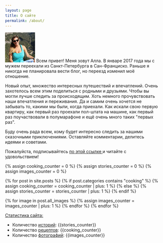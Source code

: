 ```yaml
---
layout: page
title: О сайте
permalink: /about/
---
```

<img src="/assets/images/avatar.jpg" class="about">
Всем привет! Меня зовут Алла. В январе 2017 года мы с мужем переехали из Санкт-Петербурга в Сан-Франциско. Раньше я никогда не планировала вести блог, но переезд изменил моё отношение.

Новый опыт, множество интересных путешествий и впечатлений. Очень захотелось всем этим поделиться с родными и друзьями. Чтобы вы могли лучше следить за происходящим. Хоть немного прочувствовать наши впечатления и переживания.
Да и самим очень хочется не забывать то, какими мы были, когда приехали. Как искали свою первую квартиру, как первый раз проехали пол-штата на машине, как первый раз поучаствовали в полумарафоне и ещё очень много таких "первых раз".

Буду очень рада всем, кому будет интересно следить за нашими сказочными приключениями. Оставляйте комментарии, делитесь идеями и советами.

Пожалуйста, подписывайтесь <a href="http://karmelalla.com/subscribe/" target="_blank"> по этой ссылке </a> и читайте с удовольствием!

{% assign cooking_counter = 0 %}
{% assign stories_counter = 0 %}
{% assign images_counter = 0 %}

{% for post in site.posts %}
  {% if post.categories contains "cooking" %}
    {% assign cooking_counter = cooking_counter | plus: 1 %}
  {% else %}
    {% assign stories_counter = stories_counter | plus: 1 %}
  {% endif %}

  {% for image in post.all_images %}
    {% assign images_counter = images_counter | plus: 1 %}
  {% endfor %}
{% endfor %}

<u>Статистика сайта:</u>
  * Количество [историй](/): {{stories_counter}}
  * Количество [рецептов](/cooking/): {{cooking_counter}}
  * Количество [фотографий](/gallery/): {{images_counter}}
